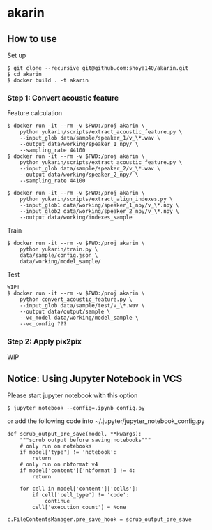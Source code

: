 # akarin

## How to use

Set up

```
$ git clone --recursive git@github.com:shoya140/akarin.git
$ cd akarin
$ docker build . -t akarin
```

### Step 1: Convert acoustic feature

Feature calculation

```
$ docker run -it --rm -v $PWD:/proj akarin \
    python yukarin/scripts/extract_acoustic_feature.py \
    --input_glob data/sample/speaker_1/v_\*.wav \
    --output data/working/speaker_1_npy/ \
    --sampling_rate 44100
$ docker run -it --rm -v $PWD:/proj akarin \
    python yukarin/scripts/extract_acoustic_feature.py \
    --input_glob data/sample/speaker_2/v_\*.wav \
    --output data/working/speaker_2_npy/ \
    --sampling_rate 44100

$ docker run -it --rm -v $PWD:/proj akarin \
    python yukarin/scripts/extract_align_indexes.py \
    --input_glob1 data/working/speaker_1_npy/v_\*.npy \
    --input_glob2 data/working/speaker_2_npy/v_\*.npy \
    --output data/working/indexes_sample
```

Train

```
$ docker run -it --rm -v $PWD:/proj akarin \
    python yukarin/train.py \
    data/sample/config.json \
    data/working/model_sample/
```

Test

```
WIP!
$ docker run -it --rm -v $PWD:/proj akarin \
    python convert_acoustic_feature.py \
    --input_glob data/sample/test/v_\*.wav \
    --output data/output/sample \
    --vc_model data/working/model_sample \
    --vc_config ???
```

### Step 2: Apply pix2pix

WIP

## Notice: Using Jupyter Notebook in VCS

Please start jupyter notebook with this option

```
$ jupyter notebook --config=.ipynb_config.py
```

or add the following code into ~/.jupyter/jupyter_notebook_config.py

```
def scrub_output_pre_save(model, **kwargs):
    """scrub output before saving notebooks"""
    # only run on notebooks
    if model['type'] != 'notebook':
        return
    # only run on nbformat v4
    if model['content']['nbformat'] != 4:
        return

    for cell in model['content']['cells']:
        if cell['cell_type'] != 'code':
            continue
        cell['execution_count'] = None

c.FileContentsManager.pre_save_hook = scrub_output_pre_save
```

